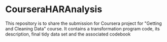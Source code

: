 CourseraHARAnalysis
===================

This repository is to share the submission for Coursera project for "Getting and Cleaning Data" course. It contains a transformation program code, its description, final tidy data set and the associated codebook
